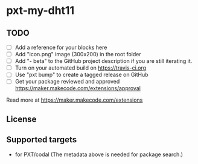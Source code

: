 # pxt-my-dht11



## TODO

- [ ] Add a reference for your blocks here
- [ ] Add "icon.png" image (300x200) in the root folder
- [ ] Add "- beta" to the GitHub project description if you are still iterating it.
- [ ] Turn on your automated build on https://travis-ci.org
- [ ] Use "pxt bump" to create a tagged release on GitHub
- [ ] Get your package reviewed and approved https://maker.makecode.com/extensions/approval

Read more at https://maker.makecode.com/extensions

## License



## Supported targets

* for PXT/codal
(The metadata above is needed for package search.)

